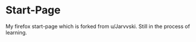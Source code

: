 # Start-Page
My firefox start-page which is forked from u/Jarvvski.
Still in the process of learning.
